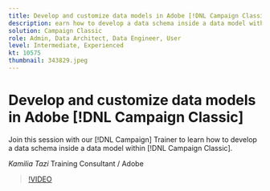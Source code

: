 ```yaml
---
title: Develop and customize data models in Adobe [!DNL Campaign Classic]
description: earn how to develop a data schema inside a data model within [!DNL Campaign Classic]
solution: Campaign Classic
role: Admin, Data Architect, Data Engineer, User
level: Intermediate, Experienced
kt: 10575
thumbnail: 343829.jpeg
---
```

# Develop and customize data models in Adobe [!DNL Campaign Classic]

Join this session with our [!DNL Campaign] Trainer to learn how to develop a data schema inside a data model within [!DNL Campaign Classic].

*Kamilia Tazi* Training Consultant / Adobe

>[!VIDEO](https://video.tv.adobe.com/v/343829/?quality=12&learn=on)
